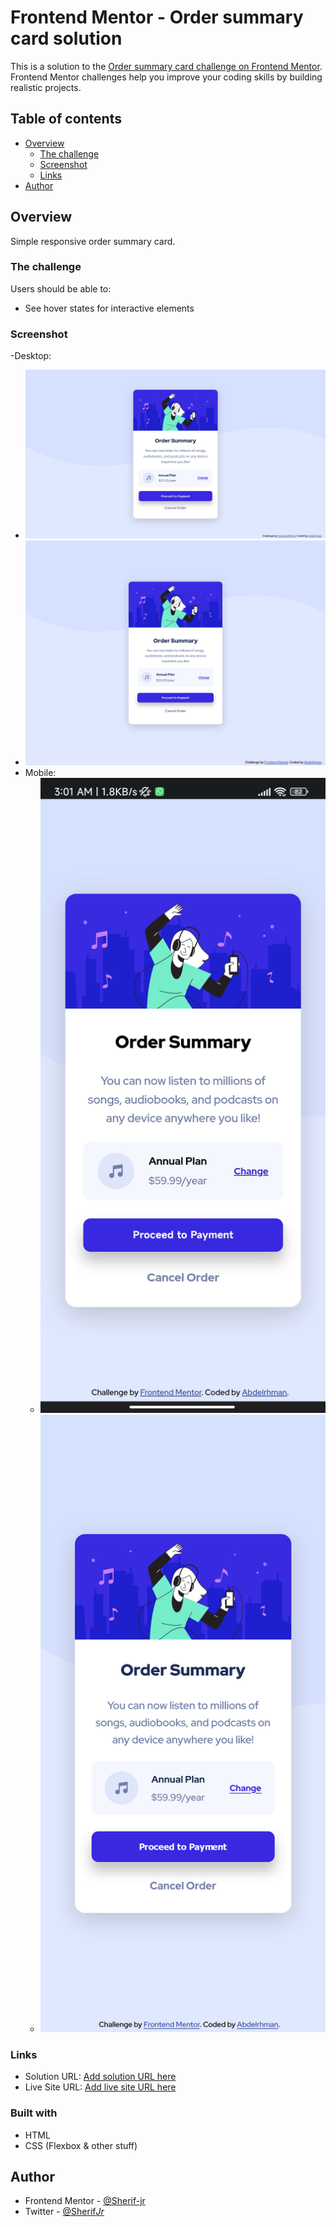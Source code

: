 # Frontend Mentor - Order summary card solution

This is a solution to the [Order summary card challenge on Frontend Mentor](https://www.frontendmentor.io/challenges/order-summary-component-QlPmajDUj). Frontend Mentor challenges help you improve your coding skills by building realistic projects.

## Table of contents

- [Overview](#overview)
  - [The challenge](#the-challenge)
  - [Screenshot](#screenshot)
  - [Links](#links)
- [Author](#author)

## Overview

Simple responsive order summary card.

### The challenge

Users should be able to:

- See hover states for interactive elements

### Screenshot

-Desktop:
  - ![Desktop 1366px](Screenshots\1366pxDesktop.png)
  - ![Desktop 1440px](Screenshots\1440pxDesktop.png)
- Mobile:
  - ![Mobile](Screenshots\Mobile.jpg)
  - ![Mobile 'IPhone13'](<Screenshots\Mobile-2(IPhone13-simulation).png>)

### Links

- Solution URL: [Add solution URL here](https://your-solution-url.com)
- Live Site URL: [Add live site URL here](https://your-live-site-url.com)

### Built with

- HTML
- CSS (Flexbox & other stuff)

## Author

- Frontend Mentor - [@Sherif-jr](https://www.frontendmentor.io/profile/Sherif-jr)
- Twitter - [@Sherif*Jr*](https://www.twitter.com/Sherif_Jr_)
